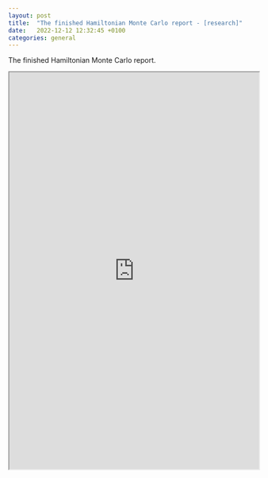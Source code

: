 ```yaml
---
layout: post
title:  "The finished Hamiltonian Monte Carlo report - [research]"
date:   2022-12-12 12:32:45 +0100
categories: general
---
```

The finished Hamiltonian Monte Carlo report.



<iframe src="https://drive.google.com/file/d/1unPDj0vLb89v5y-49ZH8iwYl86-Of5XK/preview" width="100%" height="800" scrollbar=0 view=Fit></iframe>
